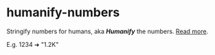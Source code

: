 # humanify-numbers

Stringify numbers for humans, aka **_Humanify_** the numbers. [Read more](https://github.com/simplyCoders/humanify-numbers).

E.g. 1234 ➜ "1.2K"

